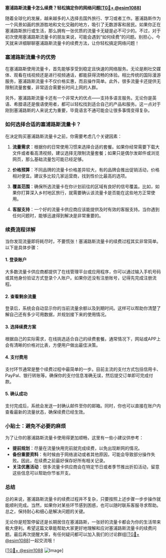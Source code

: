 **塞浦路斯流量卡怎么续费？轻松搞定你的网络问题[[TG💪+ @esim1088](https://t.me/s/esim1088)]**

随着全球化的发展，越来越多的人选择去国外旅行、学习或者工作。塞浦路斯作为一个风景如画的旅游胜地和文化交融的地方，吸引了无数游客和居民。如果你正在塞浦路斯旅行或生活，那么拥有一张优质的流量卡无疑是必不可少的。不过，对于初次使用塞浦路斯流量卡的朋友来说，可能会遇到“如何续费”的问题。别担心，今天就来详细聊聊塞浦路斯流量卡的续费方法，让你轻松搞定网络问题！

### 塞浦路斯流量卡的优势

在塞浦路斯使用流量卡，首先能够享受到稳定且快速的网络服务。无论是刷社交媒体、观看在线视频还是进行视频通话，都能获得流畅的体验。相比传统的国际漫游服务，塞浦路斯流量卡不仅价格实惠，而且操作简单。此外，很多流量卡还提供无限制流量套餐，非常适合需要长时间上网的人群。

另外，塞浦路斯流量卡还有一个非常大的优点——支持多语言服务。无论你是英语、希腊语还是俄语使用者，都可以轻松找到适合自己的产品和服务。这一点对于刚到塞浦路斯的人来说尤为重要，毕竟语言不通可能会让很多事情变得复杂。

### 如何选择合适的塞浦路斯流量卡？

在决定购买塞浦路斯流量卡之前，你需要考虑几个关键因素：

1. **流量需求**：根据你的日常使用习惯来选择合适的套餐。如果你经常需要下载大文件或者看高清视频，建议选择无限制流量套餐；如果只是偶尔发邮件或浏览网页，那么基础流量包可能已经足够。
   
2. **价格预算**：不同品牌的流量卡价格差异较大，有的品牌会推出促销活动，价格相对便宜。建议多比较几家运营商，找到性价比最高的选项。

3. **覆盖范围**：确保所选流量卡在你计划前往的区域有良好的信号覆盖。比如，如果你打算深入乡村地区旅行，就需要确认该流量卡是否能在这些地方正常使用。

4. **客服支持**：一个好的流量卡供应商应该能提供及时有效的客服支持。当你遇到任何问题时，能够迅速得到解决是非常重要的。

### 续费流程详解

当你发现流量即将耗尽时，不要慌张！塞浦路斯流量卡的续费过程其实非常简单。以下是具体步骤：

#### 1. 登录账户
大多数流量卡供应商都提供了在线管理平台或应用程序，你可以通过输入手机号码或其他身份验证方式登录个人账户。如果你还没有注册账号，记得先完成注册流程。

#### 2. 查看剩余流量
登录后，系统会自动显示你的当前流量余额以及到期时间。这样可以帮助你清楚了解自己还有多少可用数据，并规划接下来的使用情况。

#### 3. 选择续费方案
根据自己的实际需求，在线挑选适合自己的续费套餐。通常情况下，网站或APP上会有清晰的价格对比表，方便用户做出最佳决策。

#### 4. 支付费用
支付环节通常是整个续费过程中最简单的一步。目前主流的支付方式包括信用卡、PayPal、银行转账等。确保你的支付信息准确无误，然后提交订单即可完成付款。

#### 5. 确认成功
支付完成后，系统会发送一封确认邮件至你的邮箱。同时，你也可以直接在账户内查看最新的流量状态，确保续费已经生效。

### 小贴士：避免不必要的麻烦

为了让你的塞浦路斯流量卡使用得更加顺畅，这里有一些小建议供参考：

- **提前规划**：尽量在流量快用完前就完成续费，以免出现断网的情况。
- **备份重要资料**：有时候由于网络波动或者其他原因，可能会导致部分操作失败。因此，在续费之前最好保存好所有相关记录。
- **关注优惠活动**：很多流量卡供应商会在特定节日或者季节推出折扣活动，留意这些信息可以帮助你节省开支。

### 总结

总的来说，塞浦路斯流量卡的续费过程并不复杂，只要按照上述步骤一步步操作就能顺利完成。当然，如果你对某些环节感到困惑，也可以随时联系客服寻求帮助。总之，保持耐心和细心是解决问题的关键。

无论你是短暂停留还是长期居住在塞浦路斯，一张好的流量卡都会为你的生活带来极大便利。希望这篇文章能帮助大家更好地理解和应对塞浦路斯流量卡的续费问题。最后再次提醒大家，有任何疑问都可以加入我们的讨论群组[[TG💪+ @esim1088](https://t.me/s/esim1088)]一起交流哦！

[[TG💪+ @esim1088](https://t.me/s/esim1088) ![Image](https://i.postimg.cc/4NQfJmqS/Snipaste-2025-05-13-00-14-12.png)]